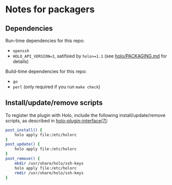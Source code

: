 # Notes for packagers

## Dependencies

Run-time dependencies for this repo:

* `openssh`
* `HOLO_API_VERSION=3`, satifsied by `holo>=1.1` (see [holo/PACKAGING.md](https://github.com/holocm/holo/blob/master/PACKAGING.md) for details)

Build-time dependencies for this repo:

* `go`
* `perl` (only required if you run `make check`)

## Install/update/remove scripts

To register the plugin with Holo, include the following install/update/remove scripts, as described in [holo-plugin-interface(7)](https://github.com/holocm/holo/blob/master/doc/holo-plugin-interface.7.pod):

```bash
post_install() {
    holo apply file:/etc/holorc
}
post_update() {
    holo apply file:/etc/holorc
}
post_remove() {
    mkdir /usr/share/holo/ssh-keys
    holo apply file:/etc/holorc
    rmdir /usr/share/holo/ssh-keys
}
```

